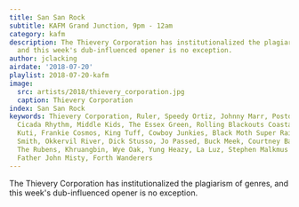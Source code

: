 ```yaml
---
title: San San Rock
subtitle: KAFM Grand Junction, 9pm - 12am
category: kafm
description: The Thievery Corporation has institutionalized the plagiarism of genres,
  and this week's dub-influenced opener is no exception.
author: jclacking
airdate: '2018-07-20'
playlist: 2018-07-20-kafm
image:
  src: artists/2018/thievery_corporation.jpg
  caption: Thievery Corporation
index: San San Rock
keywords: Thievery Corporation, Ruler, Speedy Ortiz, Johnny Marr, Postdata, Cut Worms,
  Cicada Rhythm, Middle Kids, The Essex Green, Rolling Blackouts Coastal Fever, Femi
  Kuti, Frankie Cosmos, King Tuff, Cowboy Junkies, Black Moth Super Rainbow, Sonny
  Smith, Okkervil River, Dick Stusso, Jo Passed, Buck Meek, Courtney Barnett, Rock*a*Teens,
  The Rubens, Khruangbin, Wye Oak, Yung Heazy, La Luz, Stephen Malkmus &amp; The Jicks,
  Father John Misty, Forth Wanderers
---
```

The Thievery Corporation has institutionalized the plagiarism of genres, and this week's dub-influenced opener is no exception.
